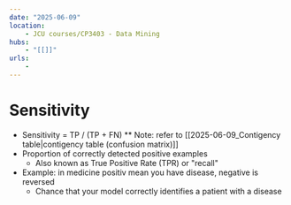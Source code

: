 ```yaml
---
date: "2025-06-09"
location: 
    - JCU courses/CP3403 - Data Mining
hubs: 
    - "[[]]"
urls:
    - 
---
```


# Sensitivity
+ Sensitivity = TP / (TP + FN)
** Note: refer to [[2025-06-09_Contigency table|contigency table (confusion matrix)]]
+ Proportion of correctly detected positive examples
    + Also known as True Positive Rate (TPR) or "recall"
+ Example: in medicine positiv mean you have disease, negative is reversed
    + Chance that your model correctly identifies a patient with a disease
